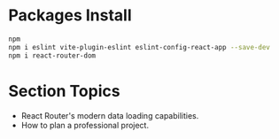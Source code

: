 # Packages Install

```bash
npm
npm i eslint vite-plugin-eslint eslint-config-react-app --save-dev
npm i react-router-dom
```

# Section Topics

-   React Router's modern data loading capabilities.
-   How to plan a professional project.
